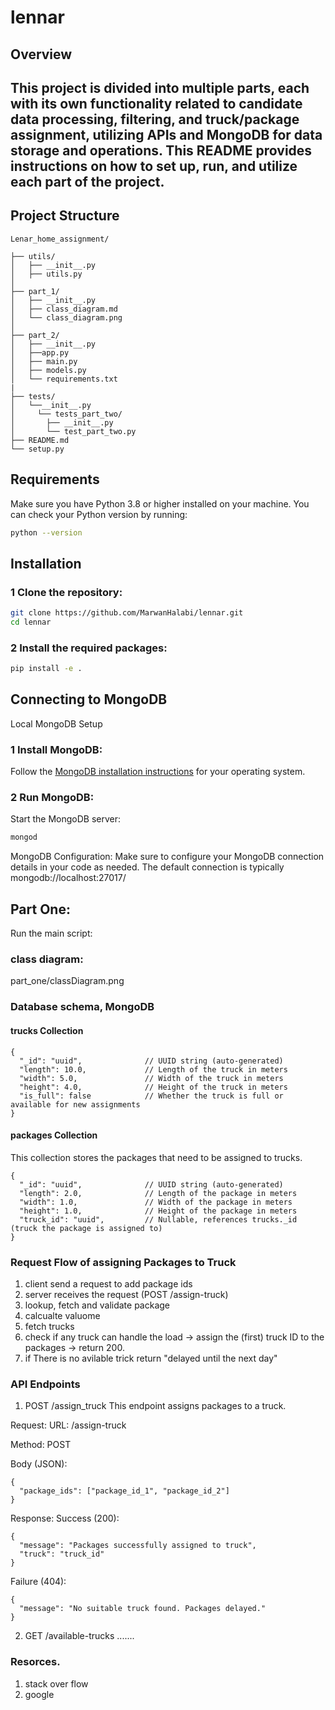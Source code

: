 # lennar

## Overview

This project is divided into multiple parts, each with its own functionality related to candidate data processing, filtering, and truck/package assignment, utilizing APIs and MongoDB for data storage and operations. This README provides instructions on how to set up, run, and utilize each part of the project.
---

## Project Structure

```
Lenar_home_assignment/

├── utils/
│   ├── __init__.py
│   ├── utils.py
│
├── part_1/
│   ├── __init__.py
│   ├── class_diagram.md
│   └── class_diagram.png
│
├── part_2/
│   ├── __init__.py
│   ├──app.py
│   ├── main.py
│   ├── models.py
│   └── requirements.txt
|
├── tests/
│   └──__init__.py
│     └── tests_part_two/
│       ├── __init__.py
│       └── test_part_two.py
├── README.md
└── setup.py
```

## Requirements

Make sure you have Python 3.8 or higher installed on your machine. You can check your Python version by running:

```bash
python --version
```

## Installation

### 1 Clone the repository:
```bash
git clone https://github.com/MarwanHalabi/lennar.git
cd lennar
```

### 2 Install the required packages:
```bash
pip install -e .
```

## Connecting to MongoDB

Local MongoDB Setup
### 1 Install MongoDB:

Follow the [MongoDB installation instructions](https://www.mongodb.com/docs/manual/installation/) for your operating system.

### 2 Run MongoDB:

Start the MongoDB server:
```bash
mongod
```
MongoDB Configuration:
Make sure to configure your MongoDB connection details in your code as needed. The default connection is typically mongodb://localhost:27017/


## Part One:
Run the main script:


### class diagram:
part_one/classDiagram.png

### Database schema, MongoDB
#### trucks Collection
```
{
  "_id": "uuid",              // UUID string (auto-generated)
  "length": 10.0,             // Length of the truck in meters
  "width": 5.0,               // Width of the truck in meters
  "height": 4.0,              // Height of the truck in meters
  "is_full": false            // Whether the truck is full or available for new assignments
}

```

#### packages Collection
This collection stores the packages that need to be assigned to trucks.
```
{
  "_id": "uuid",              // UUID string (auto-generated)
  "length": 2.0,              // Length of the package in meters
  "width": 1.0,               // Width of the package in meters
  "height": 1.0,              // Height of the package in meters
  "truck_id": "uuid",         // Nullable, references trucks._id (truck the package is assigned to)
}

```

### Request Flow of assigning Packages to Truck 
1. client send a request to add package ids
2. server receives the request (POST /assign-truck)
3. lookup, fetch and validate package
4. calcualte valuome
5. fetch trucks
6. check if any truck can handle the load -> assign the (first) truck ID to the packages -> return 200.
7. if There is no avilable trick return "delayed until the next day"



### API Endpoints
1. POST /assign_truck
This endpoint assigns packages to a truck.

Request:
URL: /assign-truck

Method: POST

Body (JSON):
```
{
  "package_ids": ["package_id_1", "package_id_2"]
}
```
Response:
Success (200):

```
{
  "message": "Packages successfully assigned to truck",
  "truck": "truck_id"
}
```
Failure (404):

```
{
  "message": "No suitable truck found. Packages delayed."
}
```

2. GET /available-trucks
.......

### Resorces.
1. stack over flow
2. google

